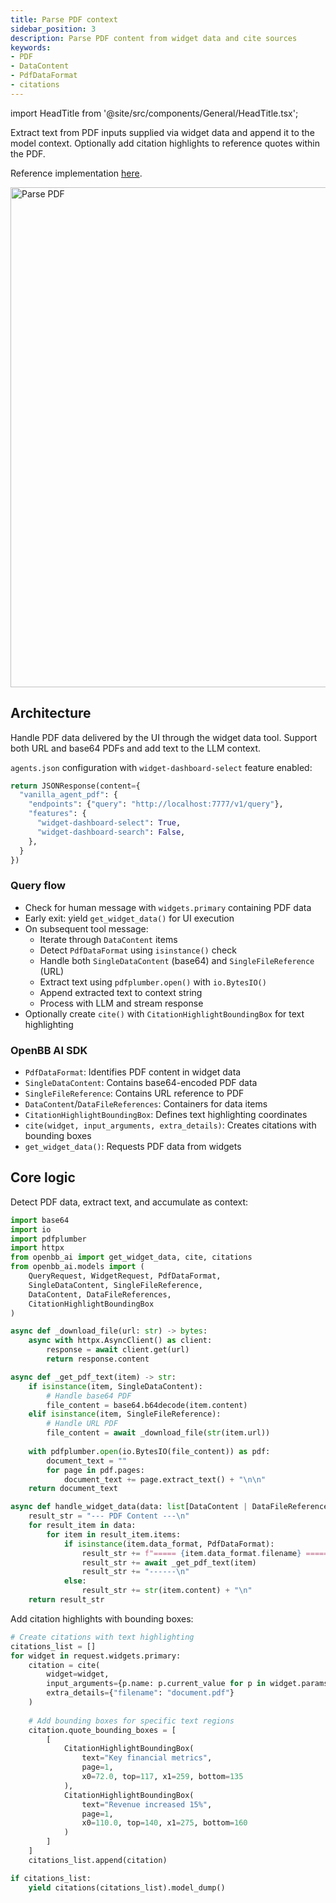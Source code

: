 ```yaml
---
title: Parse PDF context
sidebar_position: 3
description: Parse PDF content from widget data and cite sources
keywords:
- PDF
- DataContent
- PdfDataFormat
- citations
---
```


import HeadTitle from '@site/src/components/General/HeadTitle.tsx';

<HeadTitle title="AI Features — Parse PDF context | OpenBB Workspace Docs" />

Extract text from PDF inputs supplied via widget data and append it to the model context. Optionally add citation highlights to reference quotes within the PDF.

Reference implementation [here](https://github.com/OpenBB-finance/agents-for-openbb/tree/main/35-vanilla-agent-pdf/vanilla_agent_pdf/main.py).

<img className="pro-border-gradient" width="800" alt="Parse PDF" src="https://openbb-cms.directus.app/assets/b9e323b3-9416-4452-9d32-f6d6b8b50443.png" />

## Architecture

Handle PDF data delivered by the UI through the widget data tool. Support both URL and base64 PDFs and add text to the LLM context.

`agents.json` configuration with `widget-dashboard-select` feature enabled:

```python
return JSONResponse(content={
  "vanilla_agent_pdf": {
    "endpoints": {"query": "http://localhost:7777/v1/query"},
    "features": {
      "widget-dashboard-select": True,
      "widget-dashboard-search": False,
    },
  }
})
```

### Query flow
- Check for human message with `widgets.primary` containing PDF data
- Early exit: yield `get_widget_data()` for UI execution
- On subsequent tool message:
  - Iterate through `DataContent` items
  - Detect `PdfDataFormat` using `isinstance()` check
  - Handle both `SingleDataContent` (base64) and `SingleFileReference` (URL)
  - Extract text using `pdfplumber.open()` with `io.BytesIO()`
  - Append extracted text to context string
  - Process with LLM and stream response
- Optionally create `cite()` with `CitationHighlightBoundingBox` for text highlighting

### OpenBB AI SDK
- `PdfDataFormat`: Identifies PDF content in widget data
- `SingleDataContent`: Contains base64-encoded PDF data
- `SingleFileReference`: Contains URL reference to PDF
- `DataContent`/`DataFileReferences`: Containers for data items
- `CitationHighlightBoundingBox`: Defines text highlighting coordinates
- `cite(widget, input_arguments, extra_details)`: Creates citations with bounding boxes
- `get_widget_data()`: Requests PDF data from widgets

## Core logic

Detect PDF data, extract text, and accumulate as context:

```python
import base64
import io
import pdfplumber
import httpx
from openbb_ai import get_widget_data, cite, citations
from openbb_ai.models import (
    QueryRequest, WidgetRequest, PdfDataFormat, 
    SingleDataContent, SingleFileReference, 
    DataContent, DataFileReferences,
    CitationHighlightBoundingBox
)

async def _download_file(url: str) -> bytes:
    async with httpx.AsyncClient() as client:
        response = await client.get(url)
        return response.content

async def _get_pdf_text(item) -> str:
    if isinstance(item, SingleDataContent):
        # Handle base64 PDF
        file_content = base64.b64decode(item.content)
    elif isinstance(item, SingleFileReference):
        # Handle URL PDF
        file_content = await _download_file(str(item.url))
    
    with pdfplumber.open(io.BytesIO(file_content)) as pdf:
        document_text = ""
        for page in pdf.pages:
            document_text += page.extract_text() + "\n\n"
    return document_text

async def handle_widget_data(data: list[DataContent | DataFileReferences]) -> str:
    result_str = "--- PDF Content ---\n"
    for result_item in data:
        for item in result_item.items:
            if isinstance(item.data_format, PdfDataFormat):
                result_str += f"===== {item.data_format.filename} =====\n"
                result_str += await _get_pdf_text(item)
                result_str += "------\n"
            else:
                result_str += str(item.content) + "\n"
    return result_str
```

Add citation highlights with bounding boxes:

```python
# Create citations with text highlighting
citations_list = []
for widget in request.widgets.primary:
    citation = cite(
        widget=widget,
        input_arguments={p.name: p.current_value for p in widget.params},
        extra_details={"filename": "document.pdf"}
    )
    
    # Add bounding boxes for specific text regions
    citation.quote_bounding_boxes = [
        [
            CitationHighlightBoundingBox(
                text="Key financial metrics",
                page=1,
                x0=72.0, top=117, x1=259, bottom=135
            ),
            CitationHighlightBoundingBox(
                text="Revenue increased 15%", 
                page=1,
                x0=110.0, top=140, x1=275, bottom=160
            )
        ]
    ]
    citations_list.append(citation)

if citations_list:
    yield citations(citations_list).model_dump()
```

